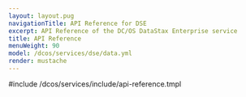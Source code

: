 ```yaml
---
layout: layout.pug
navigationTitle: API Reference for DSE
excerpt: API Reference of the DC/OS DataStax Enterprise service
title: API Reference
menuWeight: 90
model: /dcos/services/dse/data.yml
render: mustache
---
```


#include /dcos/services/include/api-reference.tmpl
